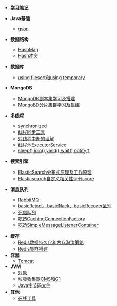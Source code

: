- [**学习笔记**](README.md)

- **Java基础**
  - [gson](Java/谷歌开源工具gson/README.md)
  
- **数据结构**

  * [HashMap](数据结构/HashMap/README.md)
  * [Hash冲突](数据结构/Hash冲突解决方式/README.md)
  
- **数据库**
  - [using filesort和using temporary](数据库/文件排序和临时表/README.md)
  
- **MongoDB**

  - [MongoDB副本集学习及搭建](MongoDB/MongoDB副本集学习及搭建/README.md)
  - [MongoBD分片集群学习及搭建](MongoDB/MongoBD分片集群学习及搭建/README.md)

- **多线程**

  - [synchronized](多线程/synchronized/README.md)

  * [线程同步工具](多线程/线程同步工具/README.md)
  * [对线程中断的理解](多线程/对线程中断的理解/README.md)
  * [线程池ExecutorService](多线程/线程池ExecutorService/README.md)
  * [sleep(),join(),yield(),wait(),notify()](多线程/sleep(),join(),yield(),wait()/README.md)

- **搜索引擎**
  
  - [ElasticSearch分布式原理及工作原理](搜索/ElasticSearch分布式原理及工作原理/README.md)
  - [Elasticsearch自定义相关性评分score](搜索/Elasticsearch自定义相关性评分score/README.md)
  
- **消息队列**
  
  - [RabbitMQ](消息队列/RabbitMQ梳理/README.md)
  - [basicReject、basicNack、basicRecover区别](消息队列/basicReject、basicNack、basicRecover区别/README.md)
  - [死信队列](消息队列/RabbbitMQ实现死信队列/README.md)
  - [吃透CachingConnectionFactory](消息队列/CachingConnectionFactory/README.md)
  - [吃透SimpleMessageListenerContainer](消息队列/SimpleMessageListenerContainer/README.md)

* **缓存**
  * [Redis数据持久化和内存淘汰策略](缓存/Redis配置文件学习(精华)/README.md)
  * [Redis集群搭建](缓存/Redis集群搭建记录/README.md)
* **容器**
  * [Tomcat](web容器/Tomcat/README.md)
* **JVM**
  * [对象](JVM/对象/README.md)
  * [垃圾收集器CMS和G1](JVM/Java内存区域划分详解/README.md)
  * [Java字节码文件](JVM/Java字节码文件/README.md)
* **其他**
  * [在线工具](其他/实用工具/README.md)


